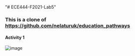 "# ECE444-F2021-Lab5"

### This is a clone of https://github.com/nelaturuk/education_pathways



#### Activity 1
![image](https://user-images.githubusercontent.com/34686490/137543399-fed19eaa-8ea5-4342-8b7a-1060bca6da42.png)
